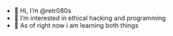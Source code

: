 - 👋 Hi, I’m @retr080s
- 👀 I’m interested in ethical hacking and programming
- 🌱 As of right now i am learning both things

<!---
retr080s/retr080s is a ✨ special ✨ repository because its `README.md` (this file) appears on your GitHub profile.
You can click the Preview link to take a look at your changes.
--->
